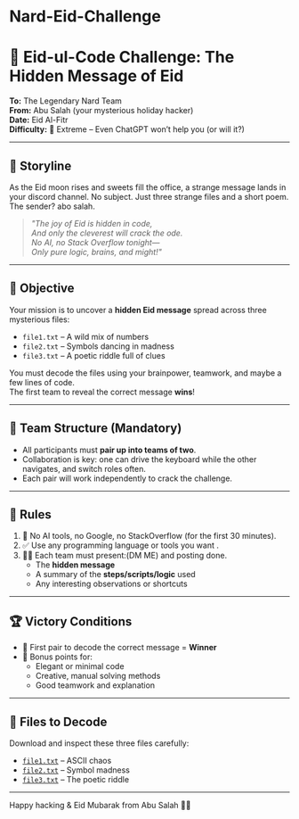 # Nard-Eid-Challenge

# 🌙 Eid-ul-Code Challenge: The Hidden Message of Eid

**To:** The Legendary Nard Team  
**From:** Abu Salah (your mysterious holiday hacker)  
**Date:** Eid Al-Fitr   
**Difficulty:** 🧠 Extreme – Even ChatGPT won’t help you (or will it?)

---

## 🧩 Storyline

As the Eid moon rises and sweets fill the office, a strange message lands in your discord channel. No subject. Just three strange files and a short poem. The sender? abo salah.

> *"The joy of Eid is hidden in code,*  
> *And only the cleverest will crack the ode.*  
> *No AI, no Stack Overflow tonight—*  
> *Only pure logic, brains, and might!"*

---

## 🎯 Objective

Your mission is to uncover a **hidden Eid message** spread across three mysterious files:

- `file1.txt` – A wild mix of numbers
- `file2.txt` – Symbols dancing in madness
- `file3.txt` – A poetic riddle full of clues

You must decode the files using your brainpower, teamwork, and maybe a few lines of code.  
The first team to reveal the correct message **wins**!

---

## 👥 Team Structure (Mandatory)

- All participants must **pair up into teams of two**.
- Collaboration is key: one can drive the keyboard while the other navigates, and switch roles often.
- Each pair will work independently to crack the challenge.

---

## 📜 Rules

1. 🚫 No AI tools, no Google, no StackOverflow (for the first 30 minutes).
2. ✅ Use any programming language or tools you want .
3. 🧑‍💻 Each team must present:(DM ME) and posting done.
   - The **hidden message**
   - A summary of the **steps/scripts/logic** used
   - Any interesting observations or shortcuts

---

## 🏆 Victory Conditions

- 🥇 First pair to decode the correct message = **Winner**
- 🌟 Bonus points for:
  - Elegant or minimal code
  - Creative, manual solving methods
  - Good teamwork and explanation

---

## 📂 Files to Decode

Download and inspect these three files carefully:

- [`file1.txt`](sandbox:/mnt/data/file1.txt) – ASCII chaos
- [`file2.txt`](sandbox:/mnt/data/file2.txt) – Symbol madness
- [`file3.txt`](sandbox:/mnt/data/file3.txt) – The poetic riddle

---




Happy hacking & Eid Mubarak from Abu Salah 🧞‍♂️  
